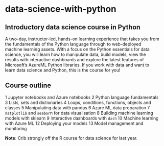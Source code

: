 # data-science-with-python
## Introductory data science course in Python

A two-day, instructor-led, hands-on learning experience that takes you from the fundamentals of the Python language through to web-deployed machine learning assets. With a focus on the Python essentials for data science, you will learn how to manipulate data, build models, view the results with interactive dashboards and explore the latest features of Microsoft’s AzureML Python libraries. If you work with data and want to learn data science and Python, this is the course for you!

## Course outline

  1 Jupyter notebooks and Azure notebooks
  2 Python language fundamentals
  3 Lists, sets and dictionaries
  4 Loops, conditions, functions, objects and classes
  5 Manipulating data with pandas
  6 Azure ML data preparation
  7 `matplotlib` and `seabor`n for data visualisation
  8 Building machine learning models with sklearn
  9 Interactive dashboards with `dash`
  10 Machine learning with Azure ML
  12 Deploying your models
  13 Model management and monitoring
  
**Note:** Crib strongly off the R course for data science for last year.

